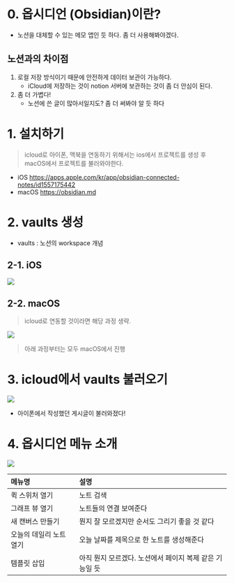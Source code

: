 # 0. 옵시디언 (Obsidian)이란?
- 노션을 대체할 수 있는 메모 앱인 듯 하다. 좀 더 사용해봐야겠다.

## 노션과의 차이점
1. 로컬 저장 방식이기 때문에 안전하게 데이터 보관이 가능하다.
	- iCloud에 저장하는 것이 notion 서버에 보관하는 것이 좀 더 안심이 된다.
2. 좀 더 가볍다!
	- 노션에 쓴 글이 많아서일지도? 좀 더 써봐야 알 듯 하다

# 1. 설치하기
> icloud로 아이폰, 맥북을 연동하기 위해서는 ios에서 프로젝트를 생성 후 macOS에서 프로젝트를 불러와야한다.

- iOS
https://apps.apple.com/kr/app/obsidian-connected-notes/id1557175442
- macOS
https://obsidian.md

# 2. vaults 생성
- vaults : 노션의 workspace 개념

## 2-1. iOS
![](https://velog.velcdn.com/images/applemilk0987/post/79b397a6-b681-4681-a93e-8f31546880e3/image.png)



## 2-2. macOS
> icloud로 연동할 것이라면 해당 과정 생략.

![](https://velog.velcdn.com/images/applemilk0987/post/15b2ff7b-2e69-4a49-a066-203040b0b2ac/image.png)



> 아래 과정부터는 모두 macOS에서 진행

# 3. icloud에서 vaults 불러오기
![](https://velog.velcdn.com/images/applemilk0987/post/9a209bc4-fea8-4d18-9ab6-f5d1e8db1c8a/image.png)
- 아이폰에서 작성했던 게시글이 불러와졌다!


# 4. 옵시디언 메뉴 소개
![](https://velog.velcdn.com/images/applemilk0987/post/ae3579e8-dc86-40ce-91c8-9052459ff8b7/image.png)

| 메뉴명 | 설명 |
|:-|:-|
| 퀵 스위처 열기 | 노트 검색 |
| 그래프 뷰 열기 | 노트들의 연결 보여준다 |
| 새 캔버스 만들기 | 뭔지 잘 모르겠지만 순서도 그리기 좋을 것 같다 |
| 오늘의 데일리 노트 열기 | 오늘 날짜를 제목으로 한 노트를 생성해준다 |
| 템플릿 삽입 | 아직 뭔지 모르겠다. 노션에서 페이지 복제 같은 기능일 듯 |



